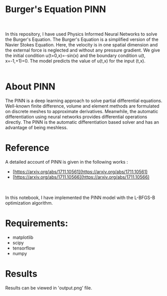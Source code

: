 # Burger's Equation PINN
<br>
<br>
In this repository, I have used Physics Informed Neural Networks to solve the Burger's Equation. The Burger's Equation is a simplified version of the Navier Stokes Equation. Here, the velocity is in one spatial dimension and the external force is neglected and without any pressure gradient. We give the initial condition u(t=0,x)=-sin(x) and the boundary condition u(t, x=-1,+1)=0. The model predicts the value of u(t,x) for the input (t,x).
 <br><br>
 
 # About PINN <br>
 The PINN is a deep learning approach to solve partial differential equations. Well-known finite difference, volume and element methods are formulated on discrete meshes to approximate derivatives. Meanwhile, the automatic differentiation using neural networks provides differential operations directly. The PINN is the automatic differentiation based solver and has an advantage of being meshless.
 <br>
 
 # Reference<br>
 A detailed account of PINN is given in the following works : <br>
 - [https://arxiv.org/abs/1711.10561](https://arxiv.org/abs/1711.10561)<br>
 - [https://arxiv.org/abs/1711.10566](https://arxiv.org/abs/1711.10566)
 
 <br><br>
 In this notebook, I have implemented the PINN model with the L-BFGS-B optimization algorithm.<br>
 
 # Requirements: <br>
 - matplotlib <br>
 - scipy<br>
 - tensorflow<br>
 - numpy <br>

# Results<br>
Results can be viewed in 'output.png' file.
